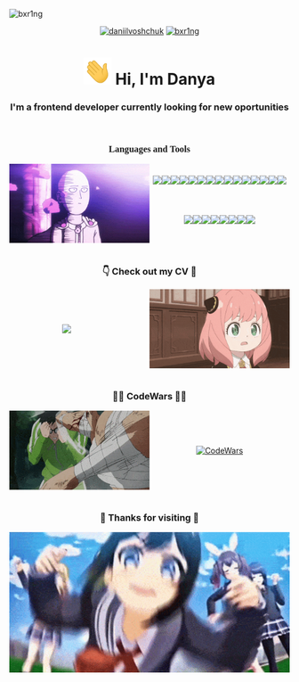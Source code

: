 <p align="left"> <img src="https://komarev.com/ghpvc/?username=bxr1ng&label=Profile%20views&color=ff69b4&style=for-the-badge" alt="bxr1ng" /> </p>

<p align="center">
<a href="https://linkedin.com/in/daniilvoshchuk" target="blank"><img src="https://cdn-icons-png.flaticon.com/512/2111/2111499.png" alt="daniilvoshchuk" width="40"></a>
<a href="https://t.me/bxr1ng" target="blank"><img src="https://cdn-icons-png.flaticon.com/512/2111/2111644.png" alt="bxr1ng" width="40"></a>
</p>

<h1 align="center"><img src="./assets/wave.gif" width="50"> Hi, I'm Danya</h1>
<h3 align="center">I'm a frontend developer currently looking for new oportunities</h3>

<br>

<h3 align="center" style="font-family: Consolas;">🤖 Languages and Tools 🤖</h3>
<div style="display: flex;">
    <img src="./assets/onepunchman.gif" width="50%">
    <div style="display: flex; flex-wrap: wrap; align-items: center; justify-content: center">
    	<img src="https://img.shields.io/badge/-HTML-0a0a0a?style=flat-square&logo=html5" height="30px">
    	<img src="https://img.shields.io/badge/-CSS-0a0a0a?style=flat-square&logo=css3" height="30px">
    	<img src="https://img.shields.io/badge/-JS-0a0a0a?style=flat-square&logo=javascript" height="30px">
    	<img src="https://img.shields.io/badge/-React-0a0a0a?style=flat-square&logo=react" height="30px">
    	<img src="https://img.shields.io/badge/-Node.js-0a0a0a?style=flat-square&logo=node.js" height="30px">
    	<img src="https://img.shields.io/badge/-Express-0a0a0a?style=flat-square&logo=express" height="30px">
    	<img src="https://img.shields.io/badge/-React Router-0a0a0a?style=flat-square&logo=react-router" height="30px">
    	<img src="https://img.shields.io/badge/-Redux Toolkit-0a0a0a?style=flat-square&logo=redux" height="30px">
    	<img src="https://img.shields.io/badge/-Redux Saga-0a0a0a?style=flat-square&logo=redux-saga" height="30px">
    	<img src="https://img.shields.io/badge/-Material UI-0a0a0a?style=flat-square&logo=mui" height="30px">
    	<img src="https://img.shields.io/badge/-Sequelize-0a0a0a?style=flat-square&logo=sequelize" height="30px">
    	<img src="https://img.shields.io/badge/-Sass-0a0a0a?style=flat-square&logo=sass" height="30px">
    	<img src="https://img.shields.io/badge/-Jest-0a0a0a?style=flat-square&logo=jest" height="30px">
    	<img src="https://img.shields.io/badge/-Mocha-0a0a0a?style=flat-square&logo=mocha" height="30px">
    	<img src="https://img.shields.io/badge/-Selenium-0a0a0a?style=flat-square&logo=selenium" height="30px">
    	<img src="https://img.shields.io/badge/-MS SQL-0a0a0a?style=flat-square&logo=microsoft-sql-server" height="30px">
    	<img src="https://img.shields.io/badge/-Oracle-0a0a0a?style=flat-square&logo=oracle" height="30px">
    	<img src="https://img.shields.io/badge/-PostgreSQL-0a0a0a?style=flat-square&logo=postgresql" height="30px">
    	<img src="https://img.shields.io/badge/-Jenkins-0a0a0a?style=flat-square&logo=jenkins" height="30px">
    	<img src="https://img.shields.io/badge/-WordPress-0a0a0a?style=flat-square&logo=wordpress" height="30px">
    	<img src="https://img.shields.io/badge/-Photoshop-0a0a0a?style=flat-square&logo=adobe-photoshop" height="30px">
    	<img src="https://img.shields.io/badge/-Illustrator-0a0a0a?style=flat-square&logo=adobe-illustrator" height="30px">
    	<img src="https://img.shields.io/badge/-Figma-0a0a0a?style=flat-square&logo=figma" height="30px">
    </div>
</div>

<br>

<h3 align="center">👇 Check out my CV 📄</h3>
<div style="display: flex;">
        <a href="./assets/VoshchukCV.pdf" target="blank" style="display: flex; flex-wrap: wrap; align-items: center; justify-content: center; width: 50%">
    		<img src="https://cdn-icons-png.flaticon.com/512/3135/3135692.png" width="25%">
        </a>
    <img src="./assets/anya.gif" width="50%">
</div>

<br>

<h3 align="center">👨‍💻 CodeWars 👨‍💻</h3>
<div style="display: flex;">
    <img src="./assets/fight.gif" width="50%">
    <div style="display: flex; flex-wrap: wrap; align-items: center; justify-content: center; width: 50%">
        <a href="https://www.codewars.com/users/bxr1nG" target="blank"><img src="https://www.codewars.com/users/bxr1nG/badges/large" alt="CodeWars"></a>
    </div>
</div>

<br>

<h3 align="center">🕺 Thanks for visiting 💃</h3>
<div style="display: flex;">
    <img src="./assets/dance.gif" width="100%">
</div>

